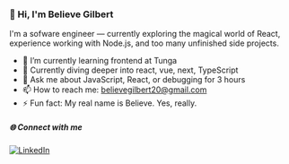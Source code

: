 ### 👋 Hi, I'm Believe Gilbert

I'm a sofware engineer — currently exploring the magical world of React, experience working with Node.js, and too many unfinished side projects.

- 🔭 I’m currently learning frontend at Tunga
- 🌱 Currently diving deeper into react, vue, next, TypeScript
- 💬 Ask me about JavaScript, React, or debugging for 3 hours
- 📫 How to reach me: believegilbert20@gmail.com
- ⚡ Fun fact: My real name is Believe. Yes, really.

##### 🌐 Connect with me

[![LinkedIn](https://img.shields.io/badge/LinkedIn-blue?style=flat&logo=linkedin&logoColor=white)](https://www.linkedin.com/in/gilbertbelieve)
